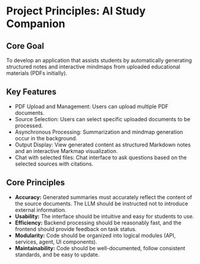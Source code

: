 # Project Principles: AI Study Companion

## Core Goal

To develop an application that assists students by automatically generating structured notes and interactive mindmaps from uploaded educational materials (PDFs initially).

## Key Features

- PDF Upload and Management: Users can upload multiple PDF documents.
- Source Selection: Users can select specific uploaded documents to be processed.
- Asynchronous Processing: Summarization and mindmap generation occur in the background.
- Output Display: View generated content as structured Markdown notes and an interactive Markmap visualization.
- Chat with selected files: Chat interface to ask questions based on the selected sources with citations.

## Core Principles

- **Accuracy:** Generated summaries must accurately reflect the content of the source documents. The LLM should be instructed not to introduce external information.
- **Usability:** The interface should be intuitive and easy for students to use.
- **Efficiency:** Backend processing should be reasonably fast, and the frontend should provide feedback on task status.
- **Modularity:** Code should be organized into logical modules (API, services, agent, UI components).
- **Maintainability:** Code should be well-documented, follow consistent standards, and be easy to update.
